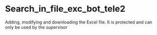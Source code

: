 # Search_in_file_exc_bot_tele2
Adding, modifying and downloading the Excel file. It is protected and can only be used by the supervisor
